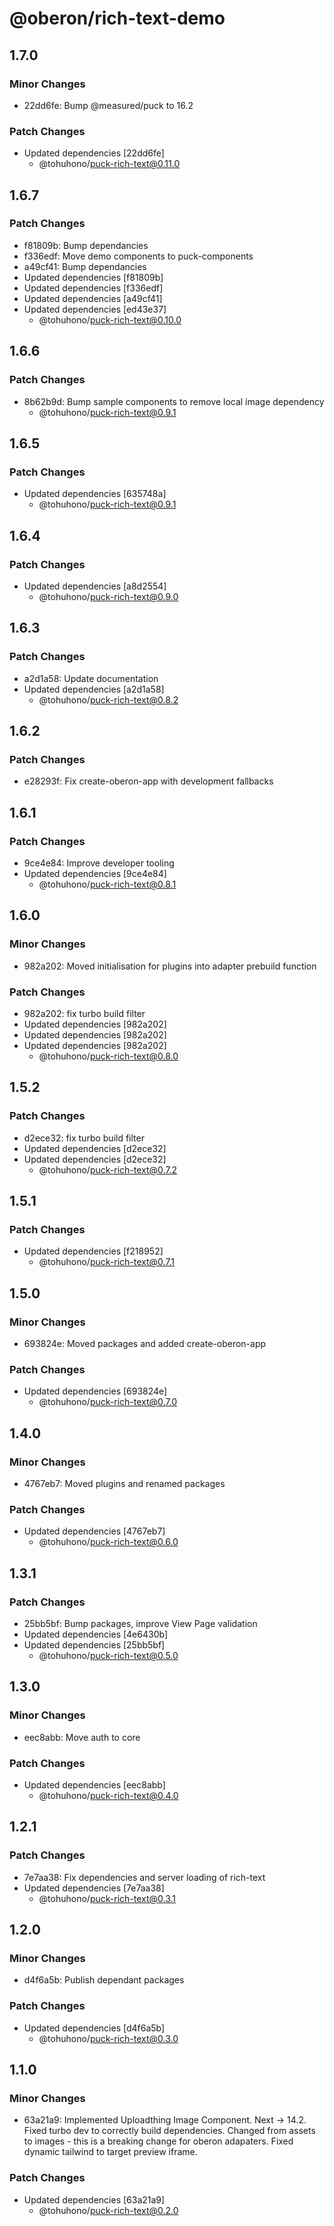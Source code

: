 # @oberon/rich-text-demo

## 1.7.0

### Minor Changes

- 22dd6fe: Bump @measured/puck to 16.2

### Patch Changes

- Updated dependencies [22dd6fe]
  - @tohuhono/puck-rich-text@0.11.0

## 1.6.7

### Patch Changes

- f81809b: Bump dependancies
- f336edf: Move demo components to puck-components
- a49cf41: Bump dependancies
- Updated dependencies [f81809b]
- Updated dependencies [f336edf]
- Updated dependencies [a49cf41]
- Updated dependencies [ed43e37]
  - @tohuhono/puck-rich-text@0.10.0

## 1.6.6

### Patch Changes

- 8b62b9d: Bump sample components to remove local image dependency
  - @tohuhono/puck-rich-text@0.9.1

## 1.6.5

### Patch Changes

- Updated dependencies [635748a]
  - @tohuhono/puck-rich-text@0.9.1

## 1.6.4

### Patch Changes

- Updated dependencies [a8d2554]
  - @tohuhono/puck-rich-text@0.9.0

## 1.6.3

### Patch Changes

- a2d1a58: Update documentation
- Updated dependencies [a2d1a58]
  - @tohuhono/puck-rich-text@0.8.2

## 1.6.2

### Patch Changes

- e28293f: Fix create-oberon-app with development fallbacks

## 1.6.1

### Patch Changes

- 9ce4e84: Improve developer tooling
- Updated dependencies [9ce4e84]
  - @tohuhono/puck-rich-text@0.8.1

## 1.6.0

### Minor Changes

- 982a202: Moved initialisation for plugins into adapter prebuild function

### Patch Changes

- 982a202: fix turbo build filter
- Updated dependencies [982a202]
- Updated dependencies [982a202]
- Updated dependencies [982a202]
  - @tohuhono/puck-rich-text@0.8.0

## 1.5.2

### Patch Changes

- d2ece32: fix turbo build filter
- Updated dependencies [d2ece32]
- Updated dependencies [d2ece32]
  - @tohuhono/puck-rich-text@0.7.2

## 1.5.1

### Patch Changes

- Updated dependencies [f218952]
  - @tohuhono/puck-rich-text@0.7.1

## 1.5.0

### Minor Changes

- 693824e: Moved packages and added create-oberon-app

### Patch Changes

- Updated dependencies [693824e]
  - @tohuhono/puck-rich-text@0.7.0

## 1.4.0

### Minor Changes

- 4767eb7: Moved plugins and renamed packages

### Patch Changes

- Updated dependencies [4767eb7]
  - @tohuhono/puck-rich-text@0.6.0

## 1.3.1

### Patch Changes

- 25bb5bf: Bump packages, improve View Page validation
- Updated dependencies [4e6430b]
- Updated dependencies [25bb5bf]
  - @tohuhono/puck-rich-text@0.5.0

## 1.3.0

### Minor Changes

- eec8abb: Move auth to core

### Patch Changes

- Updated dependencies [eec8abb]
  - @tohuhono/puck-rich-text@0.4.0

## 1.2.1

### Patch Changes

- 7e7aa38: Fix dependencies and server loading of rich-text
- Updated dependencies [7e7aa38]
  - @tohuhono/puck-rich-text@0.3.1

## 1.2.0

### Minor Changes

- d4f6a5b: Publish dependant packages

### Patch Changes

- Updated dependencies [d4f6a5b]
  - @tohuhono/puck-rich-text@0.3.0

## 1.1.0

### Minor Changes

- 63a21a9: Implemented Uploadthing Image Component. Next -> 14.2. Fixed turbo
  dev to correctly build dependencies. Changed from assets to images - this is a
  breaking change for oberon adapaters. Fixed dynamic tailwind to target preview
  iframe.

### Patch Changes

- Updated dependencies [63a21a9]
  - @tohuhono/puck-rich-text@0.2.0
